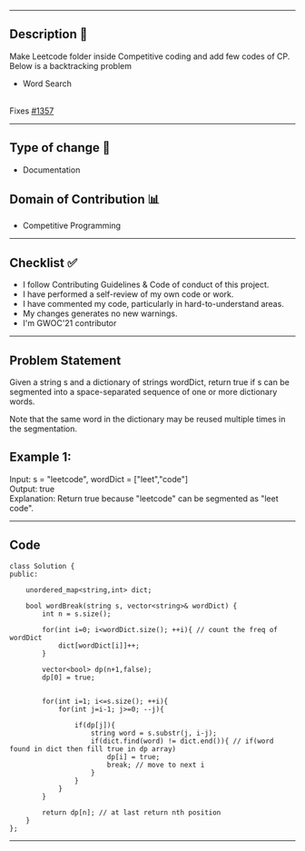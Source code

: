 <hr>

## Description 📜

Make Leetcode folder inside Competitive coding and add few codes of CP. Below is a backtracking problem
<ul>
  <li>  Word Search  </li>
</ul>  
<br>Fixes <a href="https://github.com/girlscript/winter-of-contributing/issues/1357">#1357</a>
<hr>

## Type of change 📝
<ul>
  <li>Documentation</li>
  </ul>

## Domain of Contribution 📊
<ul>
 <li>Competitive Programming</li>
</ul>
<hr>

## Checklist ✅
<ul>
 <li>I follow Contributing Guidelines & Code of conduct of this project.</li>
 <li>I have performed a self-review of my own code or work.</li>
 <li>I have commented my code, particularly in hard-to-understand areas.</li>
 <li>My changes generates no new warnings.</li>
 <li>I'm GWOC'21 contributor</li>
</ul>
<hr>

## Problem Statement

Given a string s and a dictionary of strings wordDict, return true if s can be segmented into a space-separated sequence of one or more dictionary words.

Note that the same word in the dictionary may be reused multiple times in the segmentation.

## Example 1:
Input: s = "leetcode", wordDict = ["leet","code"]
<br>Output: true
<br>Explanation: Return true because "leetcode" can be segmented as "leet code".
<hr>

## Code

```
class Solution {
public:
    
    unordered_map<string,int> dict;
    
    bool wordBreak(string s, vector<string>& wordDict) {
        int n = s.size();
        
        for(int i=0; i<wordDict.size(); ++i){ // count the freq of wordDict
            dict[wordDict[i]]++;
        }
        
        vector<bool> dp(n+1,false);
        dp[0] = true;
        
        
        for(int i=1; i<=s.size(); ++i){
            for(int j=i-1; j>=0; --j){
                
                if(dp[j]){    
                    string word = s.substr(j, i-j);
                    if(dict.find(word) != dict.end()){ // if(word found in dict then fill true in dp array)
                        dp[i] = true;
                        break; // move to next i
                    }
                }
            }
        }
        
        return dp[n]; // at last return nth position
    }
};

```
<hr>
